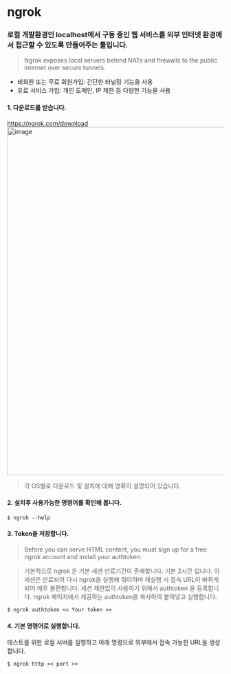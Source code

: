 # ngrok

### 로컬 개발환경인 localhost에서 구동 중인 웹 서비스를 외부 인터넷 환경에서 접근할 수 있도록 만들어주는 툴입니다.
> Ngrok exposes local servers behind NATs and firewalls to the public internet over secure tunnels.

- 비회원 또는 무료 회원가입: 간단한 터널링 기능을 사용
- 유료 서비스 가입: 개인 도메인, IP 제한 등 다양한 기능을 사용

#### 1. 다운로드를 받습니다.
https://ngrok.com/download
<img width="810" alt="image" src="https://user-images.githubusercontent.com/44153527/207361942-6a1547a9-236e-4118-a1d8-6e89b84a499b.png">
> 각 OS별로 다운로드 및 설치에 대해 명확히 설명되어 있습니다.

#### 2. 설치후 사용가능한 명령어를 확인해 봅니다.
```Shell
$ ngrok --help
```
#### 3. Token을 저장합니다.

> Before you can serve HTML content, you must sign up for a free ngrok account and install your authtoken.

> 기본적으로 ngrok 은 기본 세션 만료기간이 존재합니다. 기본 2시간 입니다.
> 이 세션은 만료되어 다시 ngrok을 실행해 줘야하며 재실행 시 접속 URL이 바뀌게 되어 매우 불편합니다.
> 세션 제한없이 사용하기 위해서 authtoken 을 등록합니다.
> ngrok 페이지에서 제공하는 authtoken을 복사하여 붙여넣고 실행합니다.

```Shell
$ ngrok authtoken << Your token >>
```
#### 4. 기본 명령어로 실행합니다.
테스트를 위한 로컬 서버를 실행하고 아래 명령으로 외부에서 접속 가능한 URL을 생성합니다.
```Shell
$ ngrok http << port >>
```
